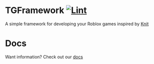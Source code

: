 # TGFramework [![Lint](https://github.com/TrizaCorporation/TGFramework/actions/workflows/lint.yml/badge.svg)](https://github.com/TrizaCorporation/TGFramework/actions/workflows/lint.yml)

A simple framework for developing your Roblox games inspired by [Knit](https://github.com/Sleitnick/Knit)

# Docs

Want information? Check out our [docs](https://docs.triza.dev/en/docs/tgframework/tgframework-introduction)
